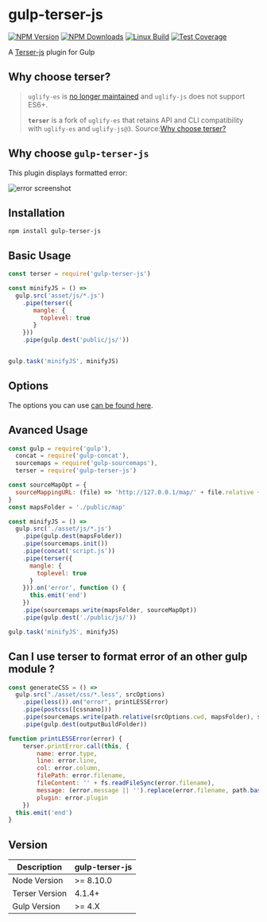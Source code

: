 # gulp-terser-js

  [![NPM Version][npm-image]][npm-url]
  [![NPM Downloads][downloads-image]][downloads-url]
  [![Linux Build][travis-image]][travis-url]
  [![Test Coverage][coveralls-image]][coveralls-url]

A [Terser-js](https://github.com/terser/terser) plugin for Gulp

[npm-image]: https://img.shields.io/npm/v/gulp-terser-js.svg
[npm-url]: https://npmjs.org/package/gulp-terser-js
[downloads-image]: https://img.shields.io/npm/dm/gulp-terser-js.svg
[downloads-url]: https://npmjs.org/package/gulp-terser-js
[travis-image]: https://img.shields.io/travis/A-312/gulp-terser-js/master.svg?label=linux
[travis-url]: https://travis-ci.org/A-312/gulp-terser-js
[coveralls-image]: https://img.shields.io/coveralls/A-312/gulp-terser-js/master.svg
[coveralls-url]: https://coveralls.io/r/A-312/gulp-terser-js?branch=master

## Why choose terser?

> `uglify-es` is [no longer maintained](https://github.com/mishoo/UglifyJS2/issues/3156#issuecomment-392943058) and `uglify-js` does not support ES6+.
> 
> **`terser`** is a fork of `uglify-es` that retains API and CLI compatibility
> with `uglify-es` and `uglify-js@3`.
Source:[Why choose terser?](https://github.com/terser-js/terser/blob/master/README.md#why-choose-terser)

## Why choose `gulp-terser-js`

This plugin displays formatted error:

![error screenshot](https://i.imgur.com/eZUpLmB.png)

## Installation

```
npm install gulp-terser-js
```

## Basic Usage

```js
const terser = require('gulp-terser-js')

const minifyJS = () =>
  gulp.src('asset/js/*.js')
    .pipe(terser({
       mangle: {
         toplevel: true
       }
    }))
    .pipe(gulp.dest('public/js/'))


gulp.task('minifyJS', minifyJS)
```

## Options

The options you can use [can be found here](https://github.com/terser-js/terser#parse-options).

## Avanced Usage

```js
const gulp = require('gulp'),
  concat = require('gulp-concat'),
  sourcemaps = require('gulp-sourcemaps'),
  terser = require('gulp-terser-js')

const sourceMapOpt = {
  sourceMappingURL: (file) => 'http://127.0.0.1/map/' + file.relative + '.map'
}
const mapsFolder = './public/map'

const minifyJS = () =>  
  gulp.src('./asset/js/*.js')
    .pipe(gulp.dest(mapsFolder))
    .pipe(sourcemaps.init())
    .pipe(concat('script.js'))
    .pipe(terser({
      mangle: {
        toplevel: true
      }
    })).on('error', function () {
      this.emit('end')
    })
    .pipe(sourcemaps.write(mapsFolder, sourceMapOpt))
    .pipe(gulp.dest('./public/js/'))

gulp.task('minifyJS', minifyJS)
```

## Can I use terser to format error of an other gulp module ?

```js
const generateCSS = () =>  
  gulp.src("./asset/css/*.less", srcOptions)
    .pipe(less()).on("error", printLESSError)
    .pipe(postcss([cssnano]))
    .pipe(sourcemaps.write(path.relative(srcOptions.cwd, mapsFolder), sourceMapOpt))
    .pipe(gulp.dest(outputBuildFolder))

function printLESSError(error) {
	terser.printError.call(this, {
		name: error.type,
		line: error.line,
		col: error.column,
		filePath: error.filename,
		fileContent: '' + fs.readFileSync(error.filename),
		message: (error.message || '').replace(error.filename, path.basename(error.filename)).split(' in file')[0],
		plugin: error.plugin
	})
  this.emit('end')
}
```

## Version

| Description    | gulp-terser-js |
| -------------- | -------------- |
| Node Version   | >= 8.10.0      |
| Terser Version | 4.1.4+         |
| Gulp Version   | >= 4.X         |
